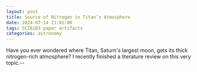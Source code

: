 ```yaml
---
layout: post
title: Source of Nitrogen in Titan’s Atmosphere
date: 2024-07-14 21:01:00
tags: SCI6103 paper artifacts
categories: astronomy
---
```

Have you ever wondered where Titan, Saturn's largest moon, gets its thick nitrogen-rich atmosphere? I recently finished a literature review on this very topic.--


